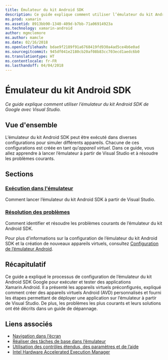 ```yaml
---
title: Émulateur du kit Android SDK
description: Ce guide explique comment utiliser l’émulateur du kit Android SDK de Google avec Visual Studio.
ms.prod: xamarin
ms.assetid: 8913bb90-1340-409d-b7bb-71a06914923a
ms.technology: xamarin-android
author: mgmclemore
ms.author: mamcle
ms.date: 02/16/2018
ms.openlocfilehash: bdae9f2189f91a6768419fd930a4ad5ce4b6e0ad
ms.sourcegitcommit: 945df041e2180cb20af08b83cc703ecd1aedc6b0
ms.translationtype: HT
ms.contentlocale: fr-FR
ms.lasthandoff: 04/04/2018
---
```

# <a name="android-sdk-emulator"></a>Émulateur du kit Android SDK

_Ce guide explique comment utiliser l’émulateur du kit Android SDK de Google avec Visual Studio._


## <a name="overview"></a>Vue d'ensemble

L’émulateur du kit Android SDK peut être exécuté dans diverses configurations pour simuler différents appareils. Chacune de ces configurations est créée en tant qu’_appareil virtuel_. Dans ce guide, vous allez apprendre à lancer l’émulateur à partir de Visual Studio et à résoudre les problèmes courants.


## <a name="sections"></a>Sections

### <a name="running-the-emulatorandroiddeploy-testdebuggingandroid-sdk-emulatorrunning-the-emulatormd"></a>[Exécution dans l'émulateur](~/android/deploy-test/debugging/android-sdk-emulator/running-the-emulator.md)

Comment lancer l’émulateur du kit Android SDK à partir de Visual Studio.

### <a name="troubleshootingandroiddeploy-testdebuggingandroid-sdk-emulatortroubleshootingmd"></a>[Résolution des problèmes](~/android/deploy-test/debugging/android-sdk-emulator/troubleshooting.md)

Comment identifier et résoudre les problèmes courants de l’émulateur du kit Android SDK.

Pour plus d’informations sur la configuration de l’émulateur du kit Android SDK et la création de nouveaux appareils virtuels, consultez [Configuration de l’émulateur Android](~/android/get-started/installation/android-emulator/index.md).



## <a name="summary"></a>Récapitulatif

Ce guide a expliqué le processus de configuration de l’émulateur du kit Android SDK Google pour exécuter et tester des applications Xamarin.Android. Il a présenté les appareils virtuels préconfigurés, expliqué comment créer des appareils virtuels Android (AVD) personnalisés et fourni les étapes permettant de déployer une application sur l’émulateur à partir de Visual Studio. De plus, les problèmes les plus courants et leurs solutions ont été décrits dans un guide de dépannage.



## <a name="related-links"></a>Liens associés

- [Navigation dans l’écran](https://developer.android.com/studio/run/emulator.html#navigate)
- [Réaliser des tâches de base dans l’émulateur](https://developer.android.com/studio/run/emulator.html#tasks)
- [Utilisation des contrôles étendus, des paramètres et de l’aide](https://developer.android.com/studio/run/emulator.html#extended)
- [Intel Hardware Accelerated Execution Manager](https://software.intel.com/en-us/android/articles/intel-hardware-accelerated-execution-manager)
